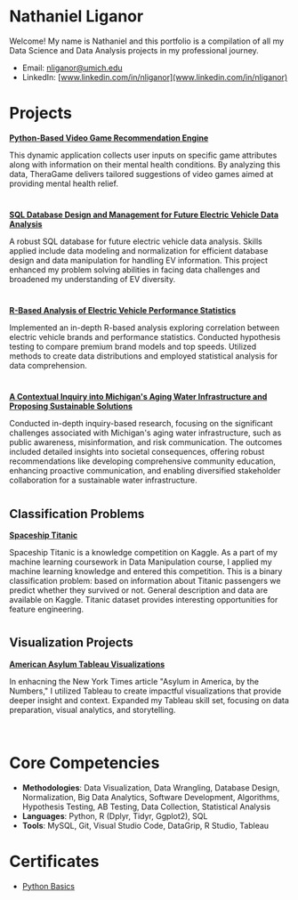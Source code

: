 # Nathaniel Liganor
Welcome! My name is Nathaniel and this portfolio is a compilation of all my Data Science and Data Analysis projects in my professional journey.

* Email: [nliganor@umich.edu](nliganor@umich.edu)
* LinkedIn: [www.linkedin.com/in/nliganor](www.linkedin.com/in/nliganor)

# Projects

**[Python-Based Video Game Recommendation Engine](https://github.com/nathanielliganor/Video-Game-Recommendation)**

This dynamic application collects user inputs on specific game attributes along with information on their mental health conditions. By analyzing this data, TheraGame delivers tailored suggestions of video games aimed at providing mental health relief.

#

**[SQL Database Design and Management for Future Electric Vehicle Data Analysis](https://github.com/nathanielliganor/EV-Insights)**

A robust SQL database for future electric vehicle data analysis. Skills applied include data modeling and normalization for efficient database design and data manipulation for handling EV information. This project enhanced my problem solving abilities in facing data challenges and broadened my understanding of EV diversity.

#

**[R-Based Analysis of Electric Vehicle Performance Statistics](https://github.com/nathanielliganor/behindthespeed)**

Implemented an in-depth R-based analysis exploring correlation between electric vehicle brands and performance statistics. Conducted hypothesis testing to compare premium brand models and top speeds. Utilized methods to create data distributions and employed statistical analysis for data comprehension.

#

**[A Contextual Inquiry into Michigan's Aging Water Infrastructure and Proposing Sustainable Solutions](https://github.com/nathanielliganor/contextual-inquiry)**

Conducted in-depth inquiry-based research, focusing on the significant challenges associated with Michigan's aging water infrastructure, such as public awareness, misinformation, and risk communication. The outcomes included detailed insights into societal consequences, offering robust recommendations like developing comprehensive community education, enhancing proactive communication, and enabling diversified stakeholder collaboration for a sustainable water infrastructure.

#

## Classification Problems

**[Spaceship Titanic](https://github.com/nathanielliganor/Portfolio/blob/main/Notebooks/Spaceship_Titanic.ipynb)**

Spaceship Titanic is a knowledge competition on Kaggle. As a part of my machine learning coursework in Data Manipulation course, I applied my machine learning knowledge and entered this competition. This is a binary classification problem: based on information about Titanic passengers we predict whether they survived or not. General description and data are available on Kaggle. Titanic dataset provides interesting opportunities for feature engineering.

#

## Visualization Projects

**[American Asylum Tableau Visualizations](https://github.com/nathanielliganor/static-viz-project/tree/main)**

In enhacning the New York Times article "Asylum in America, by the Numbers," I utilized Tableau to create impactful visualizations that provide deeper insight and context. Expanded my Tableau skill set, focusing on data preparation, visual analytics, and storytelling.

<br />

# Core Competencies

- **Methodologies**: Data Visualization, Data Wrangling, Database Design, Normalization, Big Data Analytics, Software Development, Algorithms, Hypothesis Testing, AB Testing, Data Collection, Statistical Analysis
- **Languages**: Python, R (Dplyr, Tidyr, Ggplot2), SQL
- **Tools**: MySQL, Git, Visual Studio Code, DataGrip, R Studio, Tableau

# Certificates

- [Python Basics](https://coursera.org/share/ae9589c023ed5c26fe2978d10058c23c)

